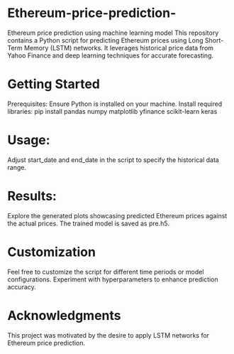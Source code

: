 # Ethereum-price-prediction-
Ethereum price prediction using machine learning model
This repository contains a Python script for predicting Ethereum prices using Long Short-Term Memory (LSTM) networks. It leverages historical price data from Yahoo Finance and deep learning techniques for accurate forecasting.
# Getting Started
Prerequisites:
Ensure Python is installed on your machine.
Install required libraries:
pip install pandas numpy matplotlib yfinance scikit-learn keras
# Usage:
Adjust start_date and end_date in the script to specify the historical data range.
# Results:
Explore the generated plots showcasing predicted Ethereum prices against the actual prices.
The trained model is saved as pre.h5.
# Customization
Feel free to customize the script for different time periods or model configurations.
Experiment with hyperparameters to enhance prediction accuracy.
# Acknowledgments
This project was motivated by the desire to apply LSTM networks for Ethereum price prediction.
